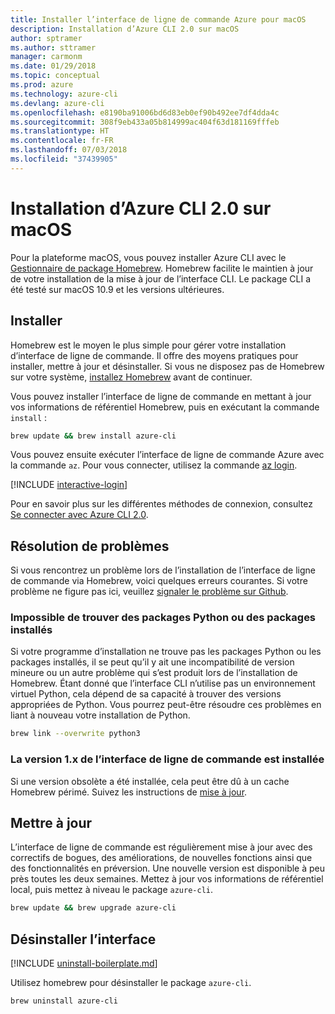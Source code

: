 ```yaml
---
title: Installer l’interface de ligne de commande Azure pour macOS
description: Installation d’Azure CLI 2.0 sur macOS
author: sptramer
ms.author: sttramer
manager: carmonm
ms.date: 01/29/2018
ms.topic: conceptual
ms.prod: azure
ms.technology: azure-cli
ms.devlang: azure-cli
ms.openlocfilehash: e8190ba91006bd6d83eb0ef90b492ee7df4dda4c
ms.sourcegitcommit: 308f9eb433a05b814999ac404f63d181169fffeb
ms.translationtype: HT
ms.contentlocale: fr-FR
ms.lasthandoff: 07/03/2018
ms.locfileid: "37439905"
---
```

# <a name="install-azure-cli-20-on-macos"></a>Installation d’Azure CLI 2.0 sur macOS

Pour la plateforme macOS, vous pouvez installer Azure CLI avec le [Gestionnaire de package Homebrew](http://brew.sh). Homebrew facilite le maintien à jour de votre installation de la mise à jour de l’interface CLI. Le package CLI a été testé sur macOS 10.9 et les versions ultérieures.

## <a name="install"></a>Installer

Homebrew est le moyen le plus simple pour gérer votre installation d’interface de ligne de commande. Il offre des moyens pratiques pour installer, mettre à jour et désinstaller.
Si vous ne disposez pas de Homebrew sur votre système, [installez Homebrew](https://docs.brew.sh/Installation.html) avant de continuer.

Vous pouvez installer l’interface de ligne de commande en mettant à jour vos informations de référentiel Homebrew, puis en exécutant la commande `install` :

```bash
brew update && brew install azure-cli
```

Vous pouvez ensuite exécuter l’interface de ligne de commande Azure avec la commande `az`. Pour vous connecter, utilisez la commande [az login](/cli/azure/reference-index#az-login).

[!INCLUDE [interactive-login](includes/interactive-login.md)]

Pour en savoir plus sur les différentes méthodes de connexion, consultez [Se connecter avec Azure CLI 2.0](authenticate-azure-cli.md).

## <a name="troubleshooting"></a>Résolution de problèmes

Si vous rencontrez un problème lors de l’installation de l’interface de ligne de commande via Homebrew, voici quelques erreurs courantes. Si votre problème ne figure pas ici, veuillez [signaler le problème sur Github](https://github.com/Azure/azure-cli/issues).

### <a name="unable-to-find-python-or-installed-packages"></a>Impossible de trouver des packages Python ou des packages installés

Si votre programme d’installation ne trouve pas les packages Python ou les packages installés, il se peut qu’il y ait une incompatibilité de version mineure ou un autre problème qui s’est produit lors de l’installation de Homebrew. Étant donné que l’interface CLI n’utilise pas un environnement virtuel Python, cela dépend de sa capacité à trouver des versions appropriées de Python. Vous pourrez peut-être résoudre ces problèmes en liant à nouveau votre installation de Python.

```bash
brew link --overwrite python3
```

### <a name="cli-version-1x-is-installed"></a>La version 1.x de l’interface de ligne de commande est installée

Si une version obsolète a été installée, cela peut être dû à un cache Homebrew périmé. Suivez les instructions de [mise à jour](#Update).

## <a name="update"></a>Mettre à jour

L’interface de ligne de commande est régulièrement mise à jour avec des correctifs de bogues, des améliorations, de nouvelles fonctions ainsi que des fonctionnalités en préversion. Une nouvelle version est disponible à peu près toutes les deux semaines. Mettez à jour vos informations de référentiel local, puis mettez à niveau le package `azure-cli`.

```bash
brew update && brew upgrade azure-cli
```

## <a name="uninstall"></a>Désinstaller l’interface

[!INCLUDE [uninstall-boilerplate.md](includes/uninstall-boilerplate.md)]

Utilisez homebrew pour désinstaller le package `azure-cli`.

```bash
brew uninstall azure-cli
```
